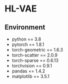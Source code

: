 # HL-VAE
## Environment
- python == 3.8
- pytorch == 1.8.1
- torch-geometric == 1.6.3
- torch-scatter == 2.0.9
- torch-sparse == 0.6.13
- torchvision == 0.9.1
- pandas == 1.4.2
- matplotlib == 3.5.1
